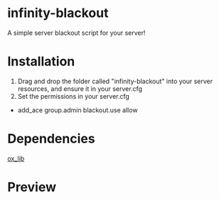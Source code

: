 # infinity-blackout
A simple server blackout script for your server!

# Installation
1. Drag and drop the folder called "infinity-blackout" into your server resources, and ensure it in your server.cfg
2. Set the permissions in your server.cfg
- add_ace group.admin blackout.use allow

# Dependencies
[ox_lib](https://github.com/overextended/ox_lib)

# Preview

